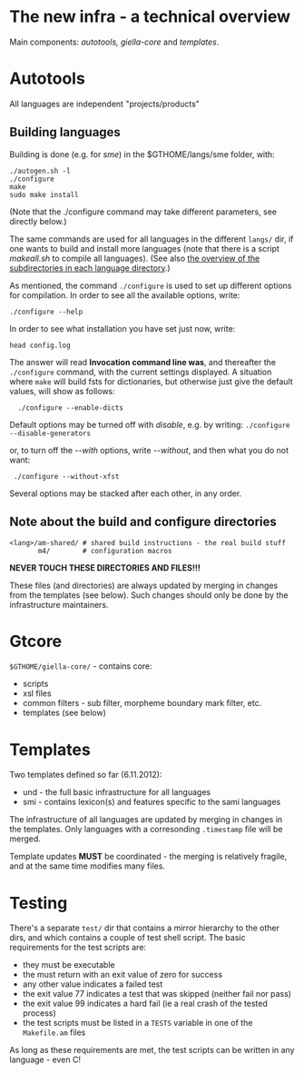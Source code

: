 # The new infra - a technical overview

Main components: *autotools, giella-core* and *templates*.

# Autotools

All languages are independent "projects/products"

## Building languages

Building is done (e.g. for *sme*) in the $GTHOME/langs/sme folder, with:

```
./autogen.sh -l
./configure
make
sudo make install
```

(Note that the ./configure command may take different parameters, see directly below.)

The same commands are used for all languages in the different `langs/` dir, if one wants to build and
install more languages (note that there is a script *makeall.sh* to compile all languages).
(See also [the overview of the subdirectories in each language directory](NewinfraCatalogues.html).)

As mentioned, the command `./configure` is used to set up different options for compilation.
In order to see all the available options, write:
```
./configure --help
```

In order to see what installation you have set just now, write:
```
head config.log
```

The answer will read  **Invocation command line was**, and thereafter
the `./configure` command, with the current settings displayed. A situation
where `make` will build fsts for dictionaries, but otherwise just give the
default values, will show as follows:
```
  ./configure --enable-dicts
```

Default options may be turned off with *disable*, e.g. by writing:
 ```./configure --disable-generators```


or, to turn off the *--with* options, write *--without*, and then what you do not want:
```
 ./configure --without-xfst
 ```


Several options may be stacked after each other, in any order.

## Note about the build and configure directories

```
<lang>/am-shared/ # shared build instructions - the real build stuff
       m4/        # configuration macros
```

**NEVER TOUCH THESE DIRECTORIES AND FILES!!!**

These files (and directories) are always updated by merging in changes from the
templates (see below). Such changes should only be done by the infrastructure
maintainers.

# Gtcore

`$GTHOME/giella-core/` - contains core:
* scripts
* xsl files
* common filters - sub filter, morpheme boundary mark filter, etc.
* templates (see below)

# Templates

Two templates defined so far (6.11.2012):
* und - the full basic infrastructure for all languages
* smi - contains lexicon(s) and features specific to the sami languages

The infrastructure of all languages are updated by merging in changes in the
templates. Only languages with a corresonding `.timestamp` file will be
merged.

Template updates **MUST** be coordinated - the merging is relatively fragile,
and at the same time modifies many files.

# Testing

There's a separate `test/` dir that contains a mirror hierarchy to the other
dirs, and which contains a couple of test shell script. The basic requirements
for the test scripts are:

* they must be executable
* the must return with an exit value of zero for success
* any other value indicates a failed test
* the exit value 77 indicates a test that was skipped (neither fail nor pass)
* the exit value 99 indicates a hard fail (ie a real crash of the tested
  process)
* the test scripts must be listed in a `TESTS` variable in one of the
  `Makefile.am` files

As long as these requirements are met, the test scripts can be written in any
language - even C!
